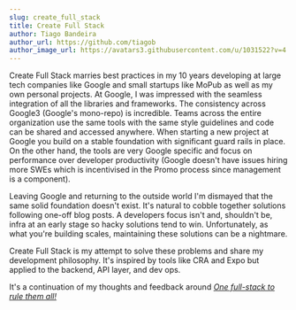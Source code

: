```yaml
---
slug: create_full_stack
title: Create Full Stack
author: Tiago Bandeira
author_url: https://github.com/tiagob
author_image_url: https://avatars3.githubusercontent.com/u/1031522?v=4
---
```


Create Full Stack marries best practices in my 10 years developing at large tech companies like Google and small startups like MoPub as well as my own personal projects. At Google, I was impressed with the seamless integration of all the libraries and frameworks. The consistency across Google3 (Google's mono-repo) is incredible. Teams across the entire organization use the same tools with the same style guidelines and code can be shared and accessed anywhere. When starting a new project at Google you build on a stable foundation with significant guard rails in place. On the other hand, the tools are very Google specific and focus on performance over developer productivity (Google doesn't have issues hiring more SWEs which is incentivised in the Promo process since management is a component).

Leaving Google and returning to the outside world I'm dismayed that the same solid foundation doesn't exist. It's natural to cobble together solutions following one-off blog posts. A developers focus isn't and, shouldn't be, infra at an early stage so hacky solutions tend to win. Unfortunately, as what you're building scales, maintaining these solutions can be a nightmare.

Create Full Stack is my attempt to solve these problems and share my development philosophy. It's inspired by tools like CRA and Expo but applied to the backend, API layer, and dev ops.

It's a continuation of my thoughts and feedback around _[One full-stack to rule them all!](https://medium.com/@tiagsters/one-full-stack-to-rule-them-all-5ca39ded16c1)_

